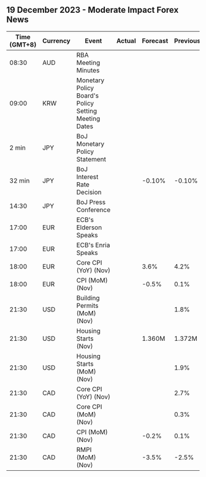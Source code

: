 ## 19 December 2023 - Moderate Impact Forex News

| Time (GMT+8) | Currency | Event | Actual | Forecast | Previous |
|------|----------|-------|--------|----------|----------|
| 08:30 | AUD | RBA Meeting Minutes |  |  |  |
| 09:00 | KRW | Monetary Policy Board's Policy Setting Meeting Dates |  |  |  |
| 2 min | JPY | BoJ Monetary Policy Statement |  |  |  |
| 32 min | JPY | BoJ Interest Rate Decision |  | -0.10% | -0.10% |
| 14:30 | JPY | BoJ Press Conference |  |  |  |
| 17:00 | EUR | ECB's Elderson Speaks |  |  |  |
| 17:00 | EUR | ECB's Enria Speaks |  |  |  |
| 18:00 | EUR | Core CPI (YoY) (Nov) |  | 3.6% | 4.2% |
| 18:00 | EUR | CPI (MoM) (Nov) |  | -0.5% | 0.1% |
| 21:30 | USD | Building Permits (MoM) (Nov) |  |  | 1.8% |
| 21:30 | USD | Housing Starts (Nov) |  | 1.360M | 1.372M |
| 21:30 | USD | Housing Starts (MoM) (Nov) |  |  | 1.9% |
| 21:30 | CAD | Core CPI (YoY) (Nov) |  |  | 2.7% |
| 21:30 | CAD | Core CPI (MoM) (Nov) |  |  | 0.3% |
| 21:30 | CAD | CPI (MoM) (Nov) |  | -0.2% | 0.1% |
| 21:30 | CAD | RMPI (MoM) (Nov) |  | -3.5% | -2.5% |
